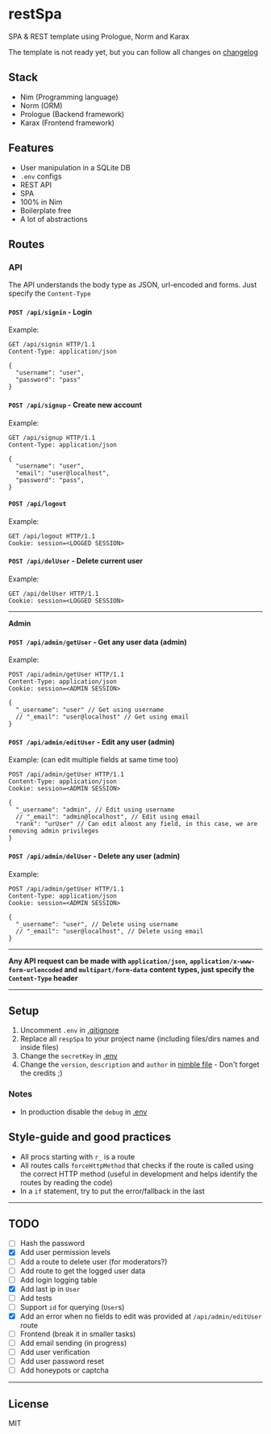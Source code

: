 # restSpa

SPA & REST template using Prologue, Norm and Karax

The template is not ready yet, but you can follow all changes on [changelog](changelog.md)

## Stack

- Nim (Programming language)
- Norm (ORM)
- Prologue (Backend framework)
- Karax (Frontend framework)

## Features

- User manipulation in a SQLite DB
- `.env` configs
- REST API
- SPA
- 100% in Nim
- Boilerplate free
- A lot of abstractions

## Routes

### API

The API understands the body type as JSON, url-encoded and forms. Just specify
the `Content-Type`

#### `POST /api/signin` - Login
Example:
```http
GET /api/signin HTTP/1.1
Content-Type: application/json

{
  "username": "user",
  "password": "pass"
}
```

#### `POST /api/signup` - Create new account
Example:
```http
GET /api/signup HTTP/1.1
Content-Type: application/json

{
  "username": "user",
  "email": "user@localhost",
  "password": "pass",
}
```

#### `POST /api/logout`
Example:
```http
GET /api/logout HTTP/1.1
Cookie: session=<LOGGED SESSION>
```

#### `POST /api/delUser` - Delete current user
Example:
```http
GET /api/delUser HTTP/1.1
Cookie: session=<LOGGED SESSION>
```

---

**Admin**

#### `POST /api/admin/getUser` - Get any user data (**admin**)
Example:
```http
POST /api/admin/getUser HTTP/1.1
Content-Type: application/json
Cookie: session=<ADMIN SESSION>

{
  "_username": "user" // Get using username
  // "_email": "user@localhost" // Get using email
}
```

#### `POST /api/admin/editUser` - Edit any user (**admin**)
Example: (can edit multiple fields at same time too)
```http
POST /api/admin/getUser HTTP/1.1
Content-Type: application/json
Cookie: session=<ADMIN SESSION>

{
  "_username": "admin", // Edit using username
  // "_email": "admin@localhost", // Edit using email
  "rank": "urUser" // Can edit almost any field, in this case, we are removing admin privileges
}
```

#### `POST /api/admin/delUser` - Delete any user (**admin**)
Example:
```http
POST /api/admin/getUser HTTP/1.1
Content-Type: application/json
Cookie: session=<ADMIN SESSION>

{
  "_username": "user", // Delete using username
  // "_email": "user@localhost", // Delete using email
}
```

---

**Any API request can be made with `application/json`,**
**`application/x-www-form-urlencoded` and `multipart/form-data`**
**content types, just specify the `Content-Type` header**

---

## Setup

1. Uncomment `.env` in [.gitignore](.gitignore)
2. Replace all `respSpa` to your project name (including files/dirs names and inside files)
3. Change the `secretKey` in [.env](.env)
4. Change the `version`, `description` and `author` in [nimble file](restSpa.nimble) - Don't forget the credits ;)

### Notes

- In production disable the `debug` in [.env](.env)


## Style-guide and good practices

- All procs starting with `r_` is a route
- All routes calls `forceHttpMethod` that checks if the route is called using
  the correct HTTP method (useful in development and helps identify the routes
  by reading the code)
- In a `if` statement, try to put the error/fallback in the last

---

## TODO

- [ ] Hash the password
- [x] Add user permission levels
- [ ] Add a route to delete user (for moderators?)
- [ ] Add route to get the logged user data
- [ ] Add login logging table
- [x] Add last ip in `User`
- [ ] Add tests
- [ ] Support `id` for querying (`User`s)
- [x] Add an error when no fields to edit was provided at `/api/admin/editUser` route
- [ ] Frontend (break it in smaller tasks)
- [ ] Add email sending (in progress)
- [ ] Add user verification
- [ ] Add user password reset
- [ ] Add honeypots or captcha

---

## License

MIT
